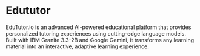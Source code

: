# Edututor
EduTutor.io is an advanced AI-powered educational platform that provides personalized tutoring experiences using cutting-edge language models. Built with IBM Granite 3.3-2B and Google Gemini, it transforms any learning material into an interactive, adaptive learning experience.
